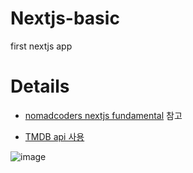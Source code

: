 # Nextjs-basic

first nextjs app

# Details

- [nomadcoders nextjs fundamental](https://nomadcoders.co/nextjs-fundamentals) 참고

- [TMDB api 사용](https://www.themoviedb.org/?language=ko)

![image](https://user-images.githubusercontent.com/77828537/214093910-0185472b-3609-4d25-a998-ee5f570f4d45.png)
